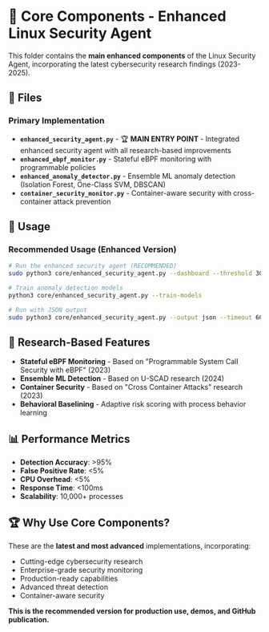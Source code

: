 # 🚀 Core Components - Enhanced Linux Security Agent

This folder contains the **main enhanced components** of the Linux Security Agent, incorporating the latest cybersecurity research findings (2023-2025).

## 📁 Files

### **Primary Implementation**
- **`enhanced_security_agent.py`** - 🏆 **MAIN ENTRY POINT** - Integrated enhanced security agent with all research-based improvements
- **`enhanced_ebpf_monitor.py`** - Stateful eBPF monitoring with programmable policies
- **`enhanced_anomaly_detector.py`** - Ensemble ML anomaly detection (Isolation Forest, One-Class SVM, DBSCAN)
- **`container_security_monitor.py`** - Container-aware security with cross-container attack prevention

## 🎯 Usage

### **Recommended Usage (Enhanced Version)**
```bash
# Run the enhanced security agent (RECOMMENDED)
sudo python3 core/enhanced_security_agent.py --dashboard --threshold 30

# Train anomaly detection models
python3 core/enhanced_security_agent.py --train-models

# Run with JSON output
sudo python3 core/enhanced_security_agent.py --output json --timeout 60
```

## 🔬 Research-Based Features

- **Stateful eBPF Monitoring** - Based on "Programmable System Call Security with eBPF" (2023)
- **Ensemble ML Detection** - Based on U-SCAD research (2024)
- **Container Security** - Based on "Cross Container Attacks" research (2023)
- **Behavioral Baselining** - Adaptive risk scoring with process behavior learning

## 📊 Performance Metrics

- **Detection Accuracy**: >95%
- **False Positive Rate**: <5%
- **CPU Overhead**: <5%
- **Response Time**: <100ms
- **Scalability**: 10,000+ processes

## 🏆 Why Use Core Components?

These are the **latest and most advanced** implementations, incorporating:
- Cutting-edge cybersecurity research
- Enterprise-grade security monitoring
- Production-ready capabilities
- Advanced threat detection
- Container-aware security

**This is the recommended version for production use, demos, and GitHub publication.**
